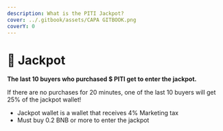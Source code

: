 ```yaml
---
description: What is the PITI Jackpot?
cover: ../.gitbook/assets/CAPA GITBOOK.png
coverY: 0
---
```


# 🧸 Jackpot

**The last 10 buyers who purchased $ PITI get to enter the jackpot.**

If there are no  purchases for 20 minutes, one of the last 10 buyers will get 25% of the jackpot wallet!

* Jackpot wallet is a wallet that receives 4% Marketing tax
* Must buy 0.2 BNB or more to enter the jackpot
